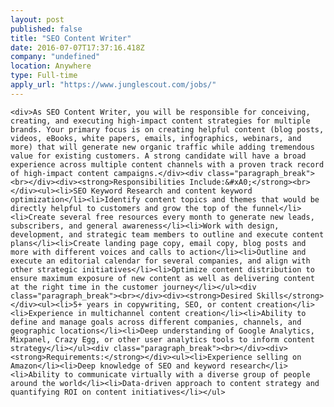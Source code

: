 ```yaml
---
layout: post
published: false
title: "SEO Content Writer"
date: 2016-07-07T17:37:16.418Z
company: "undefined"
location: Anywhere
type: Full-time
apply_url: "https://www.junglescout.com/jobs/"
---
```



    <div>As SEO Content Writer, you will be responsible for conceiving, creating, and executing high-impact content strategies for multiple brands. Your primary focus is on creating helpful content (blog posts, videos, eBooks, white papers, emails, infographics, webinars, and more) that will generate new organic traffic while adding tremendous value for existing customers. A strong candidate will have a broad experience across multiple content channels with a proven track record of high-impact content campaigns.</div><div class="paragraph_break"><br></div><div><strong>Responsibilities Include:&#xA0;</strong><br></div><ul><li>SEO Keyword Research and content keyword optimization</li><li>Identify content topics and themes that would be directly helpful to customers and grow the top of the funnel</li><li>Create several free resources every month to generate new leads, subscribers, and general awareness</li><li>Work with design, development, and strategic team members to outline and execute content plans</li><li>Create landing page copy, email copy, blog posts and more with different voices and calls to action</li><li>Outline and execute an editorial calendar for several companies, and align with other strategic initiatives</li><li>Optimize content distribution to ensure maximum exposure of new content as well as delivering content at the right time in the customer journey</li></ul><div class="paragraph_break"><br></div><div><strong>Desired Skills</strong></div><ul><li>5+ years in copywriting, SEO, or content creation</li><li>Experience in multichannel content creation</li><li>Ability to define and manage goals across different companies, channels, and geographic locations</li><li>Deep understanding of Google Analytics, Mixpanel, Crazy Egg, or other user analytics tools to inform content strategy</li></ul><div class="paragraph_break"><br></div><div><strong>Requirements:</strong></div><ul><li>Experience selling on Amazon</li><li>Deep knowledge of SEO and keyword research</li><li>Ability to communicate virtually with a diverse group of people around the world</li><li>Data-driven approach to content strategy and quantifying ROI on content initiatives</li></ul>

    
  